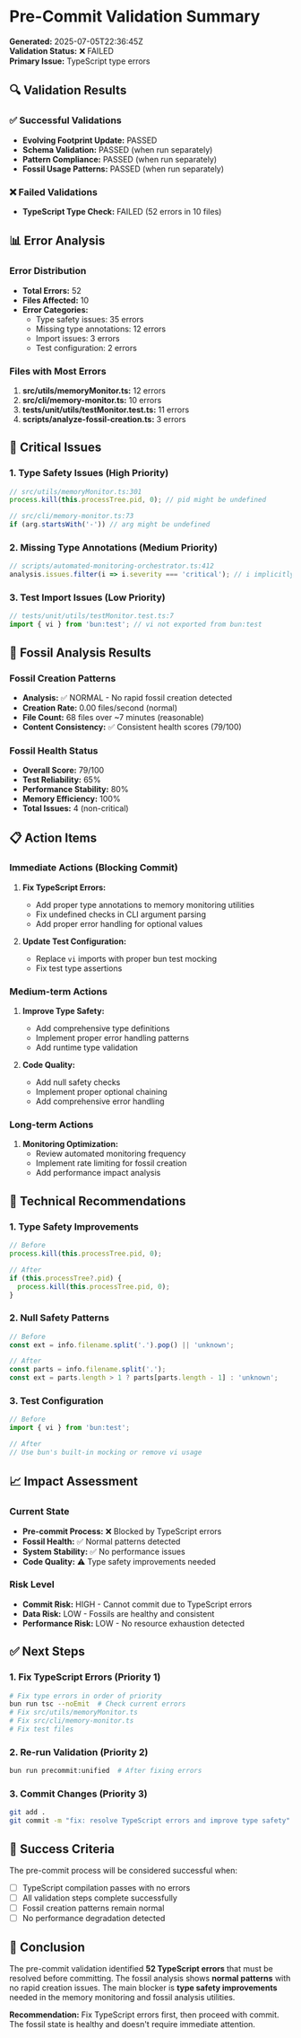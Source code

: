# Pre-Commit Validation Summary

**Generated:** 2025-07-05T22:36:45Z  
**Validation Status:** ❌ FAILED  
**Primary Issue:** TypeScript type errors  

## 🔍 Validation Results

### ✅ Successful Validations
- **Evolving Footprint Update:** PASSED
- **Schema Validation:** PASSED (when run separately)
- **Pattern Compliance:** PASSED (when run separately)
- **Fossil Usage Patterns:** PASSED (when run separately)

### ❌ Failed Validations
- **TypeScript Type Check:** FAILED (52 errors in 10 files)

## 📊 Error Analysis

### Error Distribution
- **Total Errors:** 52
- **Files Affected:** 10
- **Error Categories:**
  - Type safety issues: 35 errors
  - Missing type annotations: 12 errors
  - Import issues: 3 errors
  - Test configuration: 2 errors

### Files with Most Errors
1. **src/utils/memoryMonitor.ts:** 12 errors
2. **src/cli/memory-monitor.ts:** 10 errors
3. **tests/unit/utils/testMonitor.test.ts:** 11 errors
4. **scripts/analyze-fossil-creation.ts:** 3 errors

## 🚨 Critical Issues

### 1. Type Safety Issues (High Priority)
```typescript
// src/utils/memoryMonitor.ts:301
process.kill(this.processTree.pid, 0); // pid might be undefined

// src/cli/memory-monitor.ts:73
if (arg.startsWith('-')) // arg might be undefined
```

### 2. Missing Type Annotations (Medium Priority)
```typescript
// scripts/automated-monitoring-orchestrator.ts:412
analysis.issues.filter(i => i.severity === 'critical'); // i implicitly any
```

### 3. Test Import Issues (Low Priority)
```typescript
// tests/unit/utils/testMonitor.test.ts:7
import { vi } from 'bun:test'; // vi not exported from bun:test
```

## 🦴 Fossil Analysis Results

### Fossil Creation Patterns
- **Analysis:** ✅ NORMAL - No rapid fossil creation detected
- **Creation Rate:** 0.00 files/second (normal)
- **File Count:** 68 files over ~7 minutes (reasonable)
- **Content Consistency:** ✅ Consistent health scores (79/100)

### Fossil Health Status
- **Overall Score:** 79/100
- **Test Reliability:** 65%
- **Performance Stability:** 80%
- **Memory Efficiency:** 100%
- **Total Issues:** 4 (non-critical)

## 📋 Action Items

### Immediate Actions (Blocking Commit)
1. **Fix TypeScript Errors:**
   - Add proper type annotations to memory monitoring utilities
   - Fix undefined checks in CLI argument parsing
   - Add proper error handling for optional values

2. **Update Test Configuration:**
   - Replace `vi` imports with proper bun test mocking
   - Fix test type assertions

### Medium-term Actions
1. **Improve Type Safety:**
   - Add comprehensive type definitions
   - Implement proper error handling patterns
   - Add runtime type validation

2. **Code Quality:**
   - Add null safety checks
   - Implement proper optional chaining
   - Add comprehensive error handling

### Long-term Actions
1. **Monitoring Optimization:**
   - Review automated monitoring frequency
   - Implement rate limiting for fossil creation
   - Add performance impact analysis

## 🔧 Technical Recommendations

### 1. Type Safety Improvements
```typescript
// Before
process.kill(this.processTree.pid, 0);

// After
if (this.processTree?.pid) {
  process.kill(this.processTree.pid, 0);
}
```

### 2. Null Safety Patterns
```typescript
// Before
const ext = info.filename.split('.').pop() || 'unknown';

// After
const parts = info.filename.split('.');
const ext = parts.length > 1 ? parts[parts.length - 1] : 'unknown';
```

### 3. Test Configuration
```typescript
// Before
import { vi } from 'bun:test';

// After
// Use bun's built-in mocking or remove vi usage
```

## 📈 Impact Assessment

### Current State
- **Pre-commit Process:** ❌ Blocked by TypeScript errors
- **Fossil Health:** ✅ Normal patterns detected
- **System Stability:** ✅ No performance issues
- **Code Quality:** ⚠️ Type safety improvements needed

### Risk Level
- **Commit Risk:** HIGH - Cannot commit due to TypeScript errors
- **Data Risk:** LOW - Fossils are healthy and consistent
- **Performance Risk:** LOW - No resource exhaustion detected

## ✅ Next Steps

### 1. Fix TypeScript Errors (Priority 1)
```bash
# Fix type errors in order of priority
bun run tsc --noEmit  # Check current errors
# Fix src/utils/memoryMonitor.ts
# Fix src/cli/memory-monitor.ts
# Fix test files
```

### 2. Re-run Validation (Priority 2)
```bash
bun run precommit:unified  # After fixing errors
```

### 3. Commit Changes (Priority 3)
```bash
git add .
git commit -m "fix: resolve TypeScript errors and improve type safety"
```

## 🎯 Success Criteria

The pre-commit process will be considered successful when:
- [ ] TypeScript compilation passes with no errors
- [ ] All validation steps complete successfully
- [ ] Fossil creation patterns remain normal
- [ ] No performance degradation detected

## 📝 Conclusion

The pre-commit validation identified **52 TypeScript errors** that must be resolved before committing. The fossil analysis shows **normal patterns** with no rapid creation issues. The main blocker is **type safety improvements** needed in the memory monitoring and fossil analysis utilities.

**Recommendation:** Fix TypeScript errors first, then proceed with commit. The fossil state is healthy and doesn't require immediate attention. 